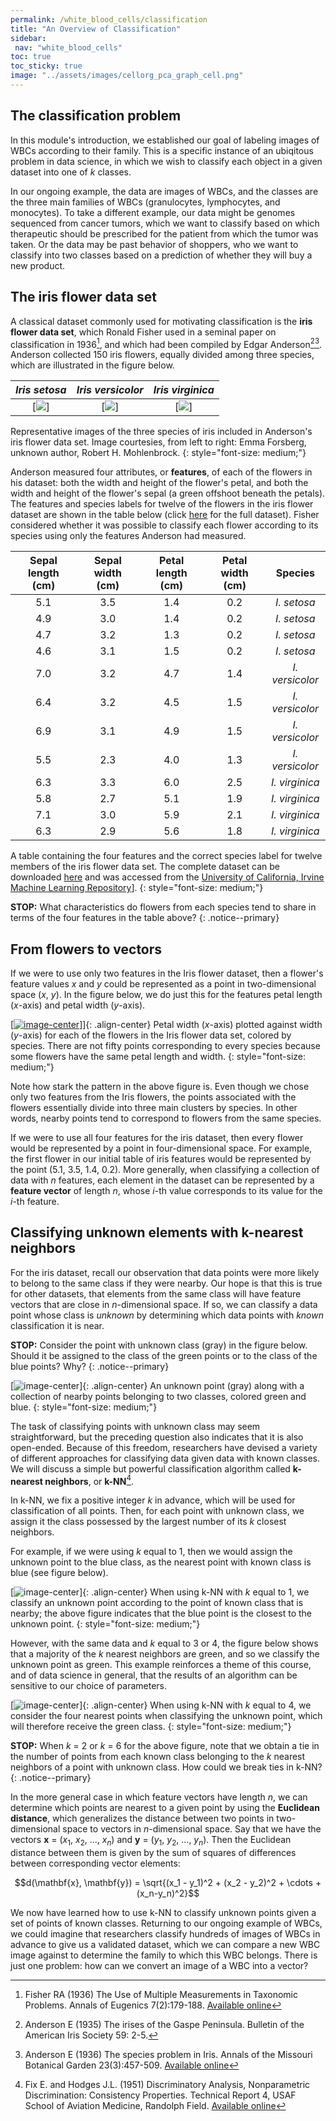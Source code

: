 ```yaml
---
permalink: /white_blood_cells/classification
title: "An Overview of Classification"
sidebar:
 nav: "white_blood_cells"
toc: true
toc_sticky: true
image: "../assets/images/cellorg_pca_graph_cell.png"
---
```


## The classification problem

In this module's introduction, we established our goal of labeling images of WBCs according to their family. This is a specific instance of an ubiqitous problem in data science, in which we wish to classify each object in a given dataset into one of *k* classes.

In our ongoing example, the data are images of WBCs, and the classes are the three main families of WBCs (granulocytes, lymphocytes, and monocytes). To take a different example, our data might be genomes sequenced from cancer tumors, which we want to classify based on which therapeutic should be prescribed for the patient from which the tumor was taken. Or the data may be  past behavior of shoppers, who we want to classify into two classes based on a prediction of whether they will buy a new product.

## The iris flower data set

A classical dataset commonly used for motivating classification is the **iris flower data set**, which Ronald Fisher used in a seminal paper on classification in 1936[^Fisher1936], and which had been compiled by Edgar Anderson[^Anderson1935][^Anderson1936]. Anderson collected 150 iris flowers, equally divided among three species, which are illustrated in the figure below.

| *Iris setosa* | *Iris versicolor* | *Iris virginica* |
:-------------------------:|:-------------------------:|:-------------------------:
[![](../assets/images/Iris_setosa_2.jpg)]  |  [![](../assets/images/Iris_versicolor.jpg)]   |  [![](../assets/images/Iris_virginica.jpg)]

Representative images of the three species of iris included in Anderson's iris flower data set. Image courtesies, from left to right: Emma Forsberg, unknown author, Robert H. Mohlenbrock.
{: style="font-size: medium;"}

Anderson measured four attributes, or **features**, of each of the flowers in his dataset: both the width and height of the flower's petal, and both the width and height of the flower's sepal (a green offshoot beneath the petals). The features and species labels for twelve of the flowers in the iris flower dataset are shown in the table below (click [here](../downloads/iris.csv) for the full dataset). Fisher considered whether it was possible to classify each flower according to its species using only the features Anderson had measured.

| Sepal length (cm) | Sepal width (cm) | Petal length (cm) | Petal width (cm) | Species |
| :----: | :----: | :----: | :----: | :----: |
| 5.1 | 3.5 | 1.4 | 0.2 | *I. setosa* |
| 4.9 | 3.0 | 1.4 | 0.2 | *I. setosa* |
| 4.7 | 3.2 | 1.3 | 0.2 | *I. setosa* |
| 4.6 | 3.1 | 1.5 | 0.2 | *I. setosa* |
| 7.0 | 3.2 | 4.7 | 1.4 | *I. versicolor* |
| 6.4 | 3.2 | 4.5 | 1.5 | *I. versicolor* |
| 6.9 | 3.1 | 4.9 | 1.5 | *I. versicolor* |
| 5.5 | 2.3 | 4.0 | 1.3 | *I. versicolor* |
| 6.3 | 3.3 | 6.0 | 2.5 | *I. virginica* |
| 5.8 | 2.7 | 5.1 | 1.9 | *I. virginica* |
| 7.1 | 3.0 | 5.9 | 2.1 | *I. virginica* |
| 6.3 | 2.9 | 5.6 | 1.8 | *I. virginica* |

A table containing the four features and the correct species label for twelve members of the iris flower data set. The complete dataset can be downloaded [here](../downloads/iris.csv) and was accessed from the <a target="_blank" href="https://archive.ics.uci.edu/ml/datasets/iris">University of California, Irvine Machine Learning Repository</a>].
{: style="font-size: medium;"}

**STOP:** What characteristics do flowers from each species tend to share in terms of the four features in the table above?
{: .notice--primary}

## From flowers to vectors

If we were to use only two features in the Iris flower dataset, then a flower's feature values *x* and *y* could be represented as a point in two-dimensional space (*x*, *y*). In the figure below, we do just this for the features petal length (*x*-axis) and petal width (*y*-axis).

[[![image-center](../assets/images/iris_petal_data.png)]](../assets/images/iris_petal_data.png)]{: .align-center}
Petal width (*x*-axis) plotted against width (*y*-axis) for each of the flowers in the Iris flower data set, colored by species. There are not fifty points corresponding to every species because some flowers have the same petal length and width.
{: style="font-size: medium;"}

Note how stark the pattern in the above figure is. Even though we chose only two features from the Iris flowers, the points associated with the flowers essentially divide into three main clusters by species. In other words, nearby points tend to correspond to flowers from the same species.

If we were to use all four features for the iris dataset, then every flower would be represented by a point in four-dimensional space. For example, the first flower in our initial table of iris features would be represented by the point (5.1, 3.5, 1.4, 0.2). More generally, when classifying a collection of data with *n* features, each element in the dataset can be represented by a **feature vector** of length *n*, whose *i*-th value corresponds to its value for the *i*-th feature.

## Classifying unknown elements with k-nearest neighbors

For the iris dataset, recall our observation that data points were more likely to belong to the same class if they were nearby. Our hope is that this is true for other datasets, that elements from the same class will have feature vectors that are close in *n*-dimensional space. If so, we can classify a data point whose class is *unknown* by determining which data points with *known* classification it is near.

**STOP:** Consider the point with unknown class (gray) in the figure below. Should it be assigned to the class of the green points or to the class of the blue points? Why?
{: .notice--primary}

[![image-center](../assets/images/knn_neighborhood.png)]{: .align-center}
An unknown point (gray) along with a collection of nearby points belonging to two classes, colored green and blue.
{: style="font-size: medium;"}

The task of classifying points with unknown class may seem straightforward, but the preceding question also indicates that it is also open-ended. Because of this freedom, researchers have devised a variety of different approaches for classifying data given data with known classes. We will discuss a simple but powerful classification algorithm called **k-nearest neighbors**, or **k-NN**[^FixHodges1951].

In k-NN, we fix a positive integer *k* in advance, which will be used for classification of all points. Then, for each point with unknown class, we assign it the class possessed by the largest number of its *k* closest neighbors.

For example, if we were using *k* equal to 1, then we would assign the unknown point to the blue class, as the nearest point with known class is blue (see figure below).

[![image-center](../assets/images/knn_neighborhood_k=1.png)]{: .align-center}
When using k-NN with *k* equal to 1, we classify an unknown point according to the point of known class that is nearby; the above figure indicates that the blue point is the closest to the unknown point.
{: style="font-size: medium;"}

However, with the same data and *k* equal to 3 or 4, the figure below shows that a majority of the *k* nearest neighbors are green, and so we classify the unknown point as green. This example reinforces a theme of this course, and of data science in general, that the results of an algorithm can be sensitive to our choice of parameters.

[![image-center](../assets/images/knn_neighborhood_k=4.png)]{: .align-center}
When using k-NN with *k* equal to 4, we consider the four nearest points when classifying the unknown point, which will therefore receive the green class.
{: style="font-size: medium;"}

**STOP:** When *k* = 2 or *k* = 6 for the above figure, note that we obtain a tie in the number of points from each known class belonging to the *k* nearest neighbors of a point with unknown class. How could we break ties in k-NN?
{: .notice--primary}

In the more general case in which feature vectors have length *n*, we can determine which points are nearest to a given point by using the **Euclidean distance**, which generalizes the distance between two points in two-dimensional space to vectors in *n*-dimensional space. Say that we have the vectors **x** = (*x*<sub>1</sub>, *x*<sub>2</sub>, ..., *x*<sub>*n*</sub>) and **y** = (*y*<sub>1</sub>, *y*<sub>2</sub>, ..., *y*<sub>*n*</sub>). Then the Euclidean distance between them is given by the sum of squares of differences between corresponding vector elements:

$$d(\mathbf{x}, \mathbf{y}) = \sqrt{(x_1 - y_1)^2 + (x_2 - y_2)^2 + \cdots + (x_n-y_n)^2}$$

We now have learned how to use k-NN to classify unknown points given a set of points of known classes. Returning to our ongoing example of WBCs, we could imagine that researchers classify hundreds of images of WBCs in advance to give us a validated dataset, which we can compare a new WBC image against to determine the family to which this WBC belongs. There is just one problem: how can we convert an image of a WBC into a vector?

[^Anderson1935]: Anderson E (1935) The irises of the Gaspe Peninsula. Bulletin of the American Iris Society 59: 2-5.

[^Anderson1936]: Anderson E (1936) The species problem in Iris. Annals of the Missouri Botanical Garden 23(3):457-509. [Available online](https://www.jstor.org/stable/2394164?origin=crossref)

[^Fisher1936]: Fisher RA (1936) The Use of Multiple Measurements in Taxonomic Problems. Annals of Eugenics 7(2):179-188. [Available online](https://doi.org/10.1111/j.1469-1809.1936.tb02137.x)

[^FixHodges1951]: Fix E. and Hodges J.L. (1951) Discriminatory Analysis, Nonparametric Discrimination: Consistency Properties. Technical Report 4, USAF School of Aviation Medicine, Randolph Field. [Available online](https://www.jstor.org/stable/1403797)
